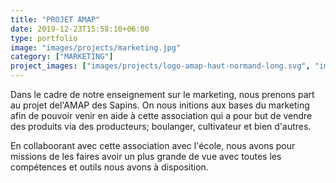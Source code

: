 ```yaml
---
title: "PROJET AMAP"
date: 2019-12-23T15:58:10+06:00
type: portfolio
image: "images/projects/marketing.jpg"
category: ["MARKETING"]
project_images: ["images/projects/logo-amap-haut-normand-long.svg", "images/projects/project-details-image-two.jpg"]
---
```


Dans le cadre de notre enseignement sur le marketing, nous prenons part au projet del'AMAP des Sapins. On nous initions aux bases du marketing afin de pouvoir venir en aide à cette association qui a pour but de vendre des produits via des producteurs; boulanger, cultivateur et bien d'autres.

En collaboorant avec cette association avec l'école, nous avons pour missions de les faires avoir un plus grande de vue avec toutes les compétences et outils nous avons à disposition. 

